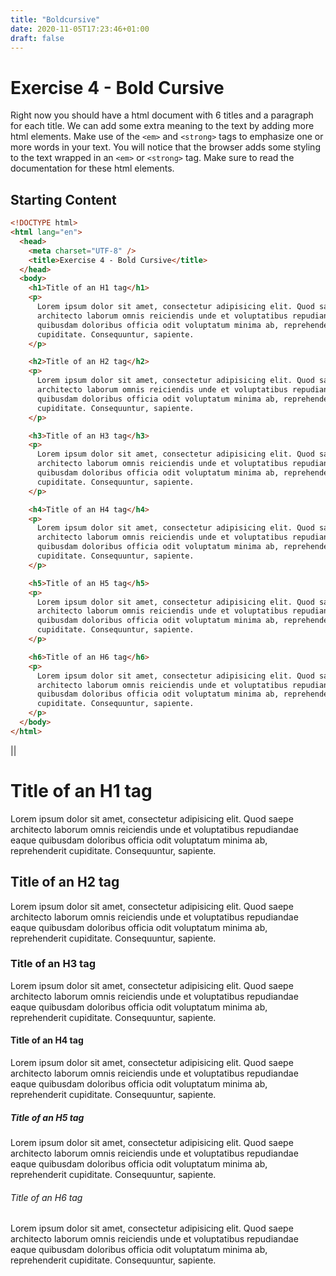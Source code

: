 ```yaml
---
title: "Boldcursive"
date: 2020-11-05T17:23:46+01:00
draft: false
---
```


# Exercise 4 - Bold Cursive

Right now you should have a html document with 6 titles and a paragraph for each title.
We can add some extra meaning to the text by adding more html elements. Make use of the `<em>` and `<strong>` tags to emphasize one or more words in your text. You will notice that the browser adds some styling to the text wrapped in an `<em>` or `<strong>` tag. Make sure to read the documentation for these html elements.


## Starting Content

```html
<!DOCTYPE html>
<html lang="en">
  <head>
    <meta charset="UTF-8" />
    <title>Exercise 4 - Bold Cursive</title>
  </head>
  <body>
    <h1>Title of an H1 tag</h1>
    <p>
      Lorem ipsum dolor sit amet, consectetur adipisicing elit. Quod saepe
      architecto laborum omnis reiciendis unde et voluptatibus repudiandae eaque
      quibusdam doloribus officia odit voluptatum minima ab, reprehenderit
      cupiditate. Consequuntur, sapiente.
    </p>

    <h2>Title of an H2 tag</h2>
    <p>
      Lorem ipsum dolor sit amet, consectetur adipisicing elit. Quod saepe
      architecto laborum omnis reiciendis unde et voluptatibus repudiandae eaque
      quibusdam doloribus officia odit voluptatum minima ab, reprehenderit
      cupiditate. Consequuntur, sapiente.
    </p>

    <h3>Title of an H3 tag</h3>
    <p>
      Lorem ipsum dolor sit amet, consectetur adipisicing elit. Quod saepe
      architecto laborum omnis reiciendis unde et voluptatibus repudiandae eaque
      quibusdam doloribus officia odit voluptatum minima ab, reprehenderit
      cupiditate. Consequuntur, sapiente.
    </p>

    <h4>Title of an H4 tag</h4>
    <p>
      Lorem ipsum dolor sit amet, consectetur adipisicing elit. Quod saepe
      architecto laborum omnis reiciendis unde et voluptatibus repudiandae eaque
      quibusdam doloribus officia odit voluptatum minima ab, reprehenderit
      cupiditate. Consequuntur, sapiente.
    </p>

    <h5>Title of an H5 tag</h5>
    <p>
      Lorem ipsum dolor sit amet, consectetur adipisicing elit. Quod saepe
      architecto laborum omnis reiciendis unde et voluptatibus repudiandae eaque
      quibusdam doloribus officia odit voluptatum minima ab, reprehenderit
      cupiditate. Consequuntur, sapiente.
    </p>

    <h6>Title of an H6 tag</h6>
    <p>
      Lorem ipsum dolor sit amet, consectetur adipisicing elit. Quod saepe
      architecto laborum omnis reiciendis unde et voluptatibus repudiandae eaque
      quibusdam doloribus officia odit voluptatum minima ab, reprehenderit
      cupiditate. Consequuntur, sapiente.
    </p>
  </body>
</html>
``` 

||

<!DOCTYPE html>
<html lang="en">
  <head>
    <meta charset="UTF-8" />
    <title>Exercise 4 - Bold Cursive</title>
  </head>
  <body>
    <h1>Title of an H1 tag</h1>
	<p>
      Lorem ipsum dolor sit amet, consectetur adipisicing elit. Quod saepe
      architecto laborum omnis reiciendis unde et voluptatibus repudiandae eaque
      quibusdam doloribus officia odit voluptatum minima ab, reprehenderit
      cupiditate. Consequuntur, sapiente.
    </p>
    <h2>Title of an H2 tag</h2>
    <p>
      Lorem ipsum dolor sit amet, consectetur adipisicing elit. Quod saepe
      architecto laborum omnis reiciendis unde et voluptatibus repudiandae eaque
      quibusdam doloribus officia odit voluptatum minima ab, reprehenderit
      cupiditate. Consequuntur, sapiente.
    </p>
    <h3>Title of an H3 tag</h3>
    <p>
      Lorem ipsum dolor sit amet, consectetur adipisicing elit. Quod saepe
      architecto laborum omnis reiciendis unde et voluptatibus repudiandae eaque
      quibusdam doloribus officia odit voluptatum minima ab, reprehenderit
      cupiditate. Consequuntur, sapiente.
    </p>
    <h4>Title of an H4 tag</h4>
    <p>
      Lorem ipsum dolor sit amet, consectetur adipisicing elit. Quod saepe
      architecto laborum omnis reiciendis unde et voluptatibus repudiandae eaque
      quibusdam doloribus officia odit voluptatum minima ab, reprehenderit
      cupiditate. Consequuntur, sapiente.
    </p>
    <h5>Title of an H5 tag</h5>
    <p>
      Lorem ipsum dolor sit amet, consectetur adipisicing elit. Quod saepe
      architecto laborum omnis reiciendis unde et voluptatibus repudiandae eaque
      quibusdam doloribus officia odit voluptatum minima ab, reprehenderit
      cupiditate. Consequuntur, sapiente.
    </p>
    <h6>Title of an H6 tag</h6>
    <p>
      Lorem ipsum dolor sit amet, consectetur adipisicing elit. Quod saepe
      architecto laborum omnis reiciendis unde et voluptatibus repudiandae eaque
      quibusdam doloribus officia odit voluptatum minima ab, reprehenderit
      cupiditate. Consequuntur, sapiente.
    </p>
  </body>
</html>
